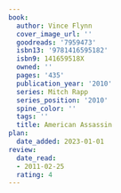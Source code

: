 ```yaml
---
book:
  author: Vince Flynn
  cover_image_url: ''
  goodreads: '7959473'
  isbn13: '9781416595182'
  isbn9: 141659518X
  owned: ''
  pages: '435'
  publication_year: '2010'
  series: Mitch Rapp
  series_position: '2010'
  spine_color: ''
  tags: ''
  title: American Assassin
plan:
  date_added: 2023-01-01
review:
  date_read:
  - 2011-02-25
  rating: 4
---
```

